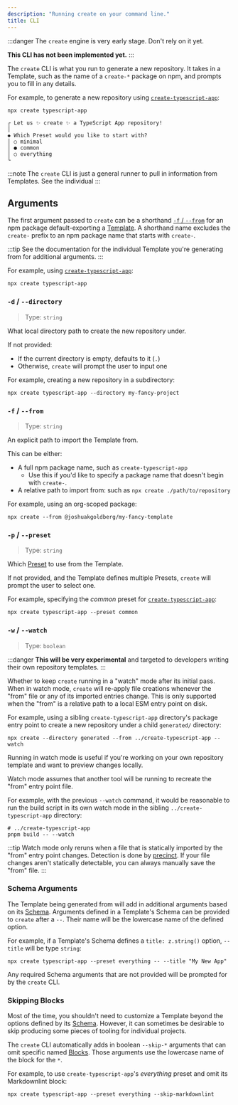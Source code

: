 ```yaml
---
description: "Running create on your command line."
title: CLI
---
```


:::danger
The `create` engine is very early stage.
Don't rely on it yet.

**This CLI has not been implemented yet.**
:::

The `create` CLI is what you run to generate a new repository.
It takes in a Template, such as the name of a `create-*` package on npm, and prompts you to fill in any details.

For example, to generate a new repository using [`create-typescript-app`](https://github.com/JoshuaKGoldberg/create-typescript-app):

```shell
npx create typescript-app
```

```plaintext
┌ Let us ✨ create ✨ a TypeScript App repository!
│
◆ Which Preset would you like to start with?
│ ○ minimal
│ ● common
│ ○ everything
└
```

:::note
The `create` CLI is just a general runner to pull in information from Templates.
See the individual
:::

## Arguments

The first argument passed to `create` can be a shorthand [`-f` / `--from`](#-f----from) for an npm package default-exporting a [Template](./concepts/templates).
A shorthand name excludes the `create-` prefix to an npm package name that starts with `create-`.

:::tip
See the documentation for the individual Template you're generating from for additional arguments.
:::

For example, using [`create-typescript-app`](https://github.com/JoshuaKGoldberg/create-typescript-app):

```shell
npx create typescript-app
```

### `-d` / `--directory`

> Type: `string`

What local directory path to create the new repository under.

If not provided:

- If the current directory is empty, defaults to it (`.`)
- Otherwise, `create` will prompt the user to input one

For example, creating a new repository in a subdirectory:

```shell
npx create typescript-app --directory my-fancy-project
```

### `-f` / `--from`

> Type: `string`

An explicit path to import the Template from.

This can be either:

- A full npm package name, such as `create-typescript-app`
  - Use this if you'd like to specify a package name that doesn't begin with `create-`.
- A relative path to import from: such as `npx create ./path/to/repository`

For example, using an org-scoped package:

```shell
npx create --from @joshuakgoldberg/my-fancy-template
```

### `-p` / `--preset`

> Type: `string`

Which [Preset](./concepts/presets) to use from the Template.

If not provided, and the Template defines multiple Presets, `create` will prompt the user to select one.

For example, specifying the _common_ preset for [`create-typescript-app`](https://github.com/JoshuaKGoldberg/create-typescript-app):

```shell
npx create typescript-app --preset common
```

### `-w` / `--watch`

> Type: `boolean`

:::danger
**This will be very experimental** and targeted to developers writing their own repository templates.
:::

Whether to keep `create` running in a "watch" mode after its initial pass.
When in watch mode, `create` will re-apply file creations whenever the "from" file or any of its imported entries change.
This is only supported when the "from" is a relative path to a local ESM entry point on disk.

For example, using a sibling `create-typescript-app` directory's package entry point to create a new repository under a child `generated/` directory:

```shell
npx create --directory generated --from ../create-typescript-app --watch
```

Running in watch mode is useful if you're working on your own repository template and want to preview changes locally.

Watch mode assumes that another tool will be running to recreate the "from" entry point file.

For example, with the previous `--watch` command, it would be reasonable to run the build script in its own watch mode in the sibling `../create-typescript-app` directory:

```shell
# ../create-typescript-app
pnpm build -- --watch
```

:::tip
Watch mode only reruns when a file that is statically imported by the "from" entry point changes.
Detection is done by [precinct](https://www.npmjs.com/package/precinct).
If your file changes aren't statically detectable, you can always manually save the "from" file.
:::

### Schema Arguments

The Template being generated from will add in additional arguments based on its [Schema](./concepts/schemas).
Arguments defined in a Template's Schema can be provided to `create` after a `--`.
Their name will be the lowercase name of the defined option.

For example, if a Template's Schema defines a `title: z.string()` option, `--title` will be type `string`:

```shell
npx create typescript-app --preset everything -- --title "My New App"
```

Any required Schema arguments that are not provided will be prompted for by the `create` CLI.

### Skipping Blocks

Most of the time, you shouldn't need to customize a Template beyond the options defined by its [Schema](./concepts/schemas).
However, it can sometimes be desirable to skip producing some pieces of tooling for individual projects.

The `create` CLI automatically adds in boolean `--skip-*` arguments that can omit specific named [Blocks](./concepts/blocks).
Those arguments use the lowercase name of the block for the `*`.

For example, to use `create-typescript-app`'s _everything_ preset and omit its Markdownlint block:

```shell
npx create typescript-app --preset everything --skip-markdownlint
```
